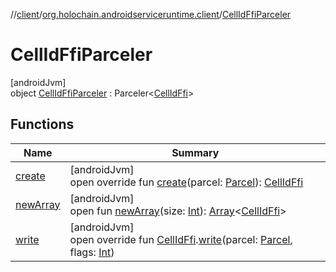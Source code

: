 //[client](../../../index.md)/[org.holochain.androidserviceruntime.client](../index.md)/[CellIdFfiParceler](index.md)

# CellIdFfiParceler

[androidJvm]\
object [CellIdFfiParceler](index.md) : Parceler&lt;[CellIdFfi](../-cell-id-ffi/index.md)&gt;

## Functions

| Name | Summary |
|---|---|
| [create](create.md) | [androidJvm]<br>open override fun [create](create.md)(parcel: [Parcel](https://developer.android.com/reference/kotlin/android/os/Parcel.html)): [CellIdFfi](../-cell-id-ffi/index.md) |
| [newArray](../-app-binder-unauthorized-exception-parceler/index.md#-1206408188%2FFunctions%2F275946699) | [androidJvm]<br>open fun [newArray](../-app-binder-unauthorized-exception-parceler/index.md#-1206408188%2FFunctions%2F275946699)(size: [Int](https://kotlinlang.org/api/core/kotlin-stdlib/kotlin/-int/index.html)): [Array](https://kotlinlang.org/api/core/kotlin-stdlib/kotlin/-array/index.html)&lt;[CellIdFfi](../-cell-id-ffi/index.md)&gt; |
| [write](write.md) | [androidJvm]<br>open override fun [CellIdFfi](../-cell-id-ffi/index.md).[write](write.md)(parcel: [Parcel](https://developer.android.com/reference/kotlin/android/os/Parcel.html), flags: [Int](https://kotlinlang.org/api/core/kotlin-stdlib/kotlin/-int/index.html)) |